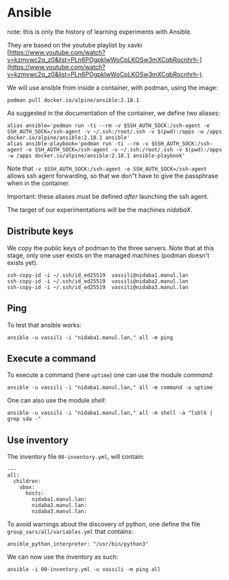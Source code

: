 # Ansible

note: this is only the history of learning experiments with Ansible.

They are based on the youtube playlist by xavki [https://www.youtube.com/watch?v=kzmvwc2q_z0&list=PLn6POgpklwWoCpLKOSw3mXCqbRocnhrh-](https://www.youtube.com/watch?v=kzmvwc2q_z0&list=PLn6POgpklwWoCpLKOSw3mXCqbRocnhrh-).


We will use ansible from inside a container, with podman, using the image:

    podman pull docker.io/alpine/ansible:2.18.1

As suggested in the documentation of the container, we define two aliases:

    alias ansible='podman run -ti --rm -v $SSH_AUTH_SOCK:/ssh-agent -e SSH_AUTH_SOCK=/ssh-agent -v ~/.ssh:/root/.ssh -v $(pwd):/apps -w /apps docker.io/alpine/ansible:2.18.1 ansible'
    alias ansible-playbook='podman run -ti --rm -v $SSH_AUTH_SOCK:/ssh-agent -e SSH_AUTH_SOCK=/ssh-agent -v ~/.ssh:/root/.ssh -v $(pwd):/apps -w /apps docker.io/alpine/ansible:2.18.1 ansible-playbook'
    
Note that `-v $SSH_AUTH_SOCK:/ssh-agent -e SSH_AUTH_SOCK=/ssh-agent` allows ssh agent forwarding, so that we don"t have to give the passphrase when in the container.

Important: these aliases must be defined *after* launching the ssh agent.

The target of our experimentations will be the machines *nidabaX*.

## Distribute keys

We copy the public keys of podman to the three servers. Note that at this stage, only one user exists on the managed machines (podman doesn't exists yet).

    ssh-copy-id -i ~/.ssh/id_ed25519  vassili@nidaba1.manul.lan
    ssh-copy-id -i ~/.ssh/id_ed25519  vassili@nidaba2.manul.lan
    ssh-copy-id -i ~/.ssh/id_ed25519  vassili@nidaba3.manul.lan

## Ping

To test that ansible works:

    ansible -u vassili -i "nidaba1.manul.lan," all -m ping
    
## Execute a command

To execute a command (here `uptime`) one can use the module *command*:

    ansible -u vassili -i "nidaba1.manul.lan," all -m command -a uptime

One can also use the module *shell*:

    ansible -u vassili -i "nidaba1.manul.lan," all -m shell -a "lsblk | grep sda -"

## Use inventory

The inventory file `00-inventory.yml`, will contain:

    ---
    all:
      children:
        vbox:
          hosts:
            nidaba1.manul.lan:
            nidaba2.manul.lan:
            nidaba3.manul.lan:

To avoid warnings about the discovery of python, one define the file `group_vars/all/variables.yml` that contains:

    ansible_python_interpreter: "/usr/bin/python3"

We can now use the inventory as such:

    ansible -i 00-inventory.yml -u vassili -m ping all






